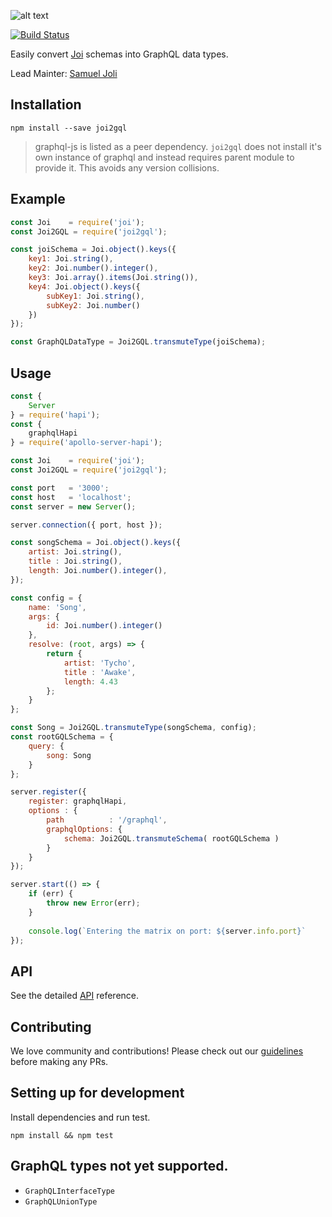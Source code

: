 ![alt text](http://i68.tinypic.com/xmpd20.png)

[![Build Status](https://travis-ci.org/xogroup/joi2gql.svg?branch=master)](https://travis-ci.org/xogroup/joi2gql)

Easily convert [Joi](https://github.com/hapijs/joi/) schemas into GraphQL data types.

Lead Mainter: [Samuel Joli](https://github.com/Samueljoli)

## Installation 
```Text
npm install --save joi2gql
```
> graphql-js is listed as a peer dependency. `joi2gql` does not install it's own instance of graphql and instead requires parent module to provide it. This avoids any version collisions.

## Example
```js
const Joi    = require('joi');
const Joi2GQL = require('joi2gql');

const joiSchema = Joi.object().keys({
    key1: Joi.string(),
    key2: Joi.number().integer(),
    key3: Joi.array().items(Joi.string()),
    key4: Joi.object().keys({
        subKey1: Joi.string(),
        subKey2: Joi.number()
    })
});

const GraphQLDataType = Joi2GQL.transmuteType(joiSchema);
```

## Usage
```js
const {
    Server
} = require('hapi');
const {
    graphqlHapi 
} = require('apollo-server-hapi');

const Joi    = require('joi');
const Joi2GQL = require('joi2gql');

const port   = '3000';
const host   = 'localhost';
const server = new Server();

server.connection({ port, host });

const songSchema = Joi.object().keys({
    artist: Joi.string(),
    title : Joi.string(),
    length: Joi.number().integer(),
});

const config = {
    name: 'Song',
    args: {
        id: Joi.number().integer()
    },
    resolve: (root, args) => {
        return {
            artist: 'Tycho',
            title : 'Awake',
            length: 4.43
        };
    }
};

const Song = Joi2GQL.transmuteType(songSchema, config);
const rootGQLSchema = {
    query: {
        song: Song
    }
};

server.register({
    register: graphqlHapi,
    options : {
        path          : '/graphql',
        graphqlOptions: {
            schema: Joi2GQL.transmuteSchema( rootGQLSchema )
        }
    }
});

server.start(() => {
    if (err) {
        throw new Error(err);
    }
    
    console.log(`Entering the matrix on port: ${server.info.port}`
});
```

## API
See the detailed [API](https://github.com/xogroup/joi2gql/blob/master/API.md) reference.

## Contributing

We love community and contributions! Please check out our [guidelines](http://github.com/xogroup/joi2gql/blob/master/.github/CONTRIBUTING.md) before making any PRs.

## Setting up for development

Install dependencies and run test.

```
npm install && npm test
```

## GraphQL types not yet supported.

- `GraphQLInterfaceType`
- `GraphQLUnionType`

